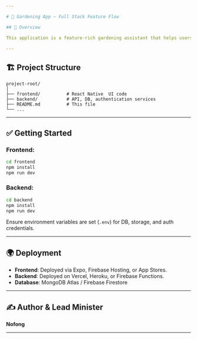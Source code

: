 ```yaml
---

# 🌱 Gardening App — Full Stack Feature Flow

## 📄 Overview

This application is a feature-rich gardening assistant that helps users manage their plants, track care activities, and explore tips. It supports login, reminders, journaling, voice commands, and more. The app includes both **frontend (UI)** and **backend (data/services)** layers.

---
```


## 🏗️ Project Structure

```plaintext
project-root/
│
├── frontend/          # React Native  UI code
├── backend/           # API, DB, authentication services
├── README.md          # This file
└── ...
```

---

## ✅ Getting Started

### Frontend:

```bash
cd frontend
npm install
npm run dev
```

### Backend:

```bash
cd backend
npm install
npm run dev
```

Ensure environment variables are set (`.env`) for DB, storage, and auth credentials.

---

## 🌍 Deployment

* **Frontend**: Deployed via Expo, Firebase Hosting, or App Stores.
* **Backend**: Deployed on Vercel, Heroku, or Firebase Functions.
* **Database**: MongoDB Atlas / Firebase Firestore

---

## ✍️ Author & Lead Minister

**Nofong**

---

